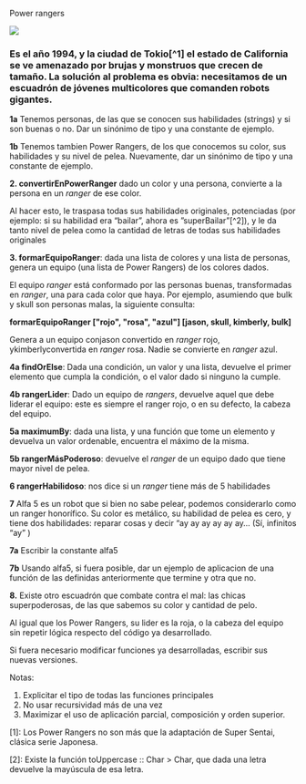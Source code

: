 ﻿Power rangers 

![](Aspose.Words.1eaf4adf-be67-49d6-94b2-9e9bd3e4752f.001.png)

### Es el año 1994, y la ciudad de Tokio[^1] el estado de California se ve amenazado por brujas y monstruos que crecen de tamaño. La solución al problema es obvia: necesitamos de un escuadrón de jóvenes multicolores que comanden robots gigantes. 

**1a** Tenemos personas, de las que se conocen sus habilidades (strings) y si son buenas o no. Dar un sinónimo de tipo y una constante de ejemplo.

**1b** Tenemos tambien Power Rangers, de los que conocemos su color, sus habilidades y su nivel de pelea. Nuevamente, dar un sinónimo de tipo y una constante de ejemplo.

**2. convertirEnPowerRanger** dado un color y una persona, convierte a la persona en un *ranger* de ese color.

Al hacer esto, le traspasa todas sus habilidades originales, potenciadas (por ejemplo: si su habilidad era “bailar”, ahora es ”superBailar”[^2]), y le da tanto nivel de pelea como la cantidad de letras de todas sus habilidades originales

**3. formarEquipoRanger**: dada una lista de colores y una lista de personas, genera un equipo (una lista de Power Rangers) de los colores dados.

El equipo *ranger* está conformado por las personas buenas, transformadas en *ranger*, una para cada color que haya. Por ejemplo, asumiendo que bulk y skull son personas malas, la siguiente consulta:

**formarEquipoRanger ["rojo", "rosa", "azul"] [jason, skull, kimberly, bulk]**

Genera a un equipo conjason convertido en *ranger* rojo, ykimberlyconvertida en *ranger* rosa. Nadie se convierte en *ranger* azul.

**4a findOrElse**: Dada una condición, un valor y una lista, devuelve el primer elemento que cumpla la condición, o el valor dado si ninguno la cumple.

**4b rangerLider**: Dado un equipo de *rangers*, devuelve aquel que debe liderar el equipo: este es siempre el ranger rojo, o en su defecto, la cabeza del equipo.

**5a maximumBy**: dada una lista, y una función que tome un elemento y devuelva un valor ordenable, encuentra el máximo de la misma.

**5b rangerMásPoderoso**: devuelve el *ranger* de un equipo dado que tiene mayor nivel de pelea.

**6 rangerHabilidoso**: nos dice si un *ranger* tiene más de 5 habilidades

**7** Alfa 5 es un robot que si bien no sabe pelear, podemos considerarlo como un ranger honorífico. Su color es metálico, su habilidad de pelea es cero, y tiene dos habilidades: reparar cosas y decir “ay ay ay ay ay ay… (Sí, infinitos “ay” ) 

**7a** Escribir la constante alfa5 

**7b** Usando alfa5, si fuera posible, dar un ejemplo de aplicacion de una función de las definidas anteriormente que termine y otra que no.

**8.** Existe otro escuadrón que combate contra el mal: las chicas superpoderosas, de las que sabemos su color y cantidad de pelo. 

Al igual que los Power Rangers, su lider es la roja, o la cabeza del equipo sin repetir lógica respecto del código ya desarrollado.

Si fuera necesario modificar funciones ya desarrolladas, escribir sus nuevas versiones.

Notas:

1. Explicitar el tipo de todas las funciones principales
1. No usar recursividad más de una vez
1. Maximizar el uso de aplicación parcial, composición y orden superior.

[1]: Los Power Rangers no son más que la adaptación de Super Sentai, clásica serie Japonesa.

[2]: Existe la función toUppercase :: Char ­> Char, que dada una letra devuelve la mayúscula de esa letra.